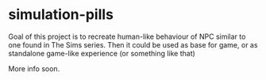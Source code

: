 # simulation-pills

Goal of this project is to recreate human-like behaviour of NPC similar to one found in The Sims series. Then it could be used as base for game, or as standalone game-like experience (or something like that)

More info soon.
